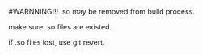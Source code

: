 #WARNNING!!!
.so may be removed from build process.

make sure .so files are existed.

if .so files lost, use git revert.
